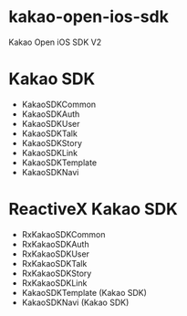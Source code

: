 # kakao-open-ios-sdk
Kakao Open iOS SDK V2

# Kakao SDK
- KakaoSDKCommon
- KakaoSDKAuth
- KakaoSDKUser
- KakaoSDKTalk
- KakaoSDKStory
- KakaoSDKLink
- KakaoSDKTemplate
- KakaoSDKNavi


# ReactiveX Kakao SDK 
- RxKakaoSDKCommon
- RxKakaoSDKAuth
- RxKakaoSDKUser
- RxKakaoSDKTalk
- RxKakaoSDKStory
- RxKakaoSDKLink
- KakaoSDKTemplate (Kakao SDK)
- KakaoSDKNavi (Kakao SDK)
